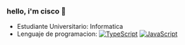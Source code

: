 ### hello, i'm cisco 👋
- Estudiante Universitario: Informatica
- Lenguaje de programacion: [![TypeScript](https://img.shields.io/badge/TypeScript-3b85d1?style=for-the-badge&logo=typescript&logoColor=white&labelColor=101010)]() [![JavaScript](https://img.shields.io/badge/JavaScript-F7DF1E?style=for-the-badge&logo=javascript&logoColor=white&labelColor=101010)]()<br/>
